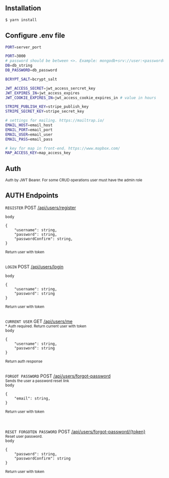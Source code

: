 ## Installation

```bash
$ yarn install
```

## Configure .env file

```bash
PORT=server_port

PORT=3000
# password should be between <>. Example: mongodb+srv://user:<password>...
DB=db_string
DB_PASSWORD=db_password

BCRYPT_SALT=bcrypt_salt

JWT_ACCESS_SECRET=jwt_access_sercret_key
JWT_EXPIRES_IN=jwt_access_expires
JWT_COOKIE_EXPIRES_IN=jwt_access_cookie_expires_in # value in hours 

STRIPE_PUBLISH_KEY=stripe_publish_key
STRIPE_SECRET_KEY=stripe_secret_key

# settings for mailing. https://mailtrap.io/
EMAIL_HOST=email_host
EMAIL_PORT=email_port
EMAIL_USER=email_user
EMAIL_PASS=email_pass

# key for map in front-end. https://www.mapbox.com/
MAP_ACCESS_KEY=map_access_key
```

## Auth
<sub>Auth by JWT Bearer. For some CRUD operations user must have the admin role</sub>

## AUTH Endpoints


`REGISTER` POST [/api/users/register](#/api/users/register) </br>

`body`

```
{
    "username": string,
    "password": string,
    "passwordConfirm": string,
}
``` 
<sub>Return user with token</sub></br>

</br>`LOGIN` POST [/api/users/login](#/api/users/login) </br>

`body`

```
{
    "username": string,
    "password": string
}
```
<sub>Return user with token</sub></br>

</br>`CURRENT USER` GET [/api/users/me](#/api/users/me) </br>
<sub>* Auth required. Return current user with token</sub></br>
`body`

``` 
{
    "username": string,
    "password": string
}
```
<sub>Return auth response</sub></br>

</br>`FORGOT PASSWORD` POST [/api/users/forgot-password](#/api/auth/forgot-password) </br>
<sub>Sends the user a password reset link</sub></br>
`body`

```
{
    "email": string,
}
```
<sub>Return user with token</sub></br></br>

</br>`RESET FORGOTEN PASSWORD` POST [/api/users/forgot-password/{token}](#/api/auth/forgot-password/{token}) </br>
<sub>Reset user password.</sub></br>
`body`

```
{
    "password": string,
    "passwordConfirm": string
}
```
<sub>Return user with token</sub></br></br>